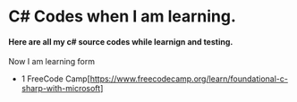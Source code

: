 # C# Codes when I am learning.
#### Here are all my c# source codes while learnign and testing.
Now I am learning form
- 1 FreeCode Camp[https://www.freecodecamp.org/learn/foundational-c-sharp-with-microsoft]
